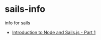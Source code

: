 sails-info
==========

info for sails

* [Introduction to Node and Sails.js - Part 1](https://www.youtube.com/watch?v=AcwlZQb-cmQ)
